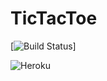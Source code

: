 # TicTacToe

[![Build Status](https://travis-ci.org/resorver-dogs/TicTacToe.svg?branch=master)]

![Heroku](https://heroku-badge.herokuapp.com/?app=resorver-dogs)

